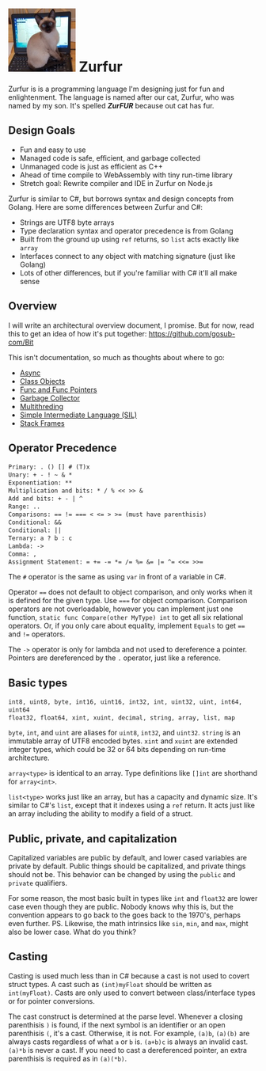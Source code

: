 # ![Logo](Zurfur.jpg) Zurfur

Zurfur is is a programming language I'm designing just for fun and enlightenment.
The language is named after our cat, Zurfur, who was named by my son.  It's
spelled **_ZurFUR_** because out cat has fur.

## Design Goals

* Fun and easy to use 
* Managed code is safe, efficient, and garbage collected
* Unmanaged code is just as efficient as C++
* Ahead of time compile to WebAssembly with tiny run-time library
* Stretch goal: Rewrite compiler and IDE in Zurfur on Node.js

Zurfur is similar to C#, but borrows syntax and design concepts from
Golang.  Here are some differences between Zurfur and C#:

* Strings are UTF8 byte arrays
* Type declaration syntax and operator precedence is from Golang
* Built from the ground up using `ref` returns, so `list` acts exactly like `array`
* Interfaces connect to any object with matching signature (just like Golang)
* Lots of other differences, but if you're familiar with C# it'll all make sense

## Overview

I will write an architectural overview document, I promise.  But for now,
read this to get an idea of how it's put together: https://github.com/gosub-com/Bit

This isn't documentation, so much as thoughts about where to go:

* [Async](Doc/Async.md)
* [Class Objects](Doc/ClassObjects.md)
* [Func and Func Pointers](Doc/FuncAndFuncPointers.md)
* [Garbage Collector](Doc/GarbageCollector.md)
* [Multithreding](Doc/Multithreading.md)
* [Simple Intermediate Language (SIL)](Doc/Sil.md)
* [Stack Frames](Doc/StackFrames.md)

## Operator Precedence

    Primary: . () [] # (T)x
    Unary: + - ! ~ & *
    Exponentiation: **
    Multiplication and bits: * / % << >> & 
    Add and bits: + - | ^
    Range: ..
    Comparisons: == != === < <= > >= (must have parenthisis)
    Conditional: &&
    Conditional: ||
    Ternary: a ? b : c
    Lambda: ->
    Comma: ,
    Assignment Statement: = += -= *= /= %= &= |= ^= <<= >>= 

The `#` operator is the same as using `var` in front of a variable in C#.

Operator `==` does not default to object comparison, and only works when it
is defined for the given type.  Use `===` for object comparison.  Comparison
operators are not overloadable, however you can implement just one function,
`static func Compare(other MyType) int` to get all six relational operators.
Or, if you only care about equality, implement `Equals` to get `==` and
`!=` operators.

The `->` operator is only for lambda and not used to dereference a pointer.
Pointers are dereferenced by the `.` operator, just like a reference.

## Basic types

    int8, uint8, byte, int16, uint16, int32, int, uint32, uint, int64, uint64
    float32, float64, xint, xuint, decimal, string, array, list, map

`byte`, `int`, and `uint` are aliases for `uint8`, `int32`, and `uint32`.
`string` is an immutable array of UTF8 encoded bytes.  `xint` and `xuint` are
extended integer types, which could be 32 or 64 bits depending on run-time architecture.

`array<type>` is identical to an array.  Type definitions like `[]int` are
shorthand for `array<int>`.

`list<type>` works just like an array, but has a capacity and dynamic
size.  It's similar to C#'s `list`, except that it indexes using a `ref`
return.  It acts just like an array including the ability to modify a
field of a struct.

## Public, private, and capitalization

Capitalized variables are public by default, and lower cased variables
are private by default.  Public things should be capitalized, and
private things should not be.  This behavior can be changed by using
the `public` and `private` qualifiers.

For some reason, the most basic built in types like `int` and `float32` are
lower case even though they are public.  Nobody knows why this is, but the
convention appears to go back to the goes back to the 1970's, perhaps even
further.  PS.  Likewise, the math intrinsics like `sin`, `min`, and `max`,
might also be lower case.  What do you think?

## Casting

Casting is used much less than in C# because a cast is not used to covert
struct types.  A cast such as `(int)myFloat` should be written as
`int(myFloat)`.  Casts are only used to convert between class/interface
types or for pointer conversions.

The cast construct is determined at the parse level.  Whenever a closing
parenthisis `)` is found, if the next symbol is an identifier or an open
parenthisis `(`, it's a cast.  Otherwise, it is not.  For example,
`(a)b`, `(a)(b)` are always casts regardless of what `a` or `b` is.
`(a+b)c` is always an invalid cast.  `(a)*b` is never a cast.  If you
need to cast a dereferenced pointer, an extra parenthisis is required
as in `(a)(*b)`.




